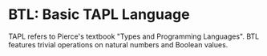 # BTL: Basic TAPL Language

TAPL refers to Pierce's textbook "Types and Programming Languages".
BTL features trivial operations on natural numbers and Boolean values.

